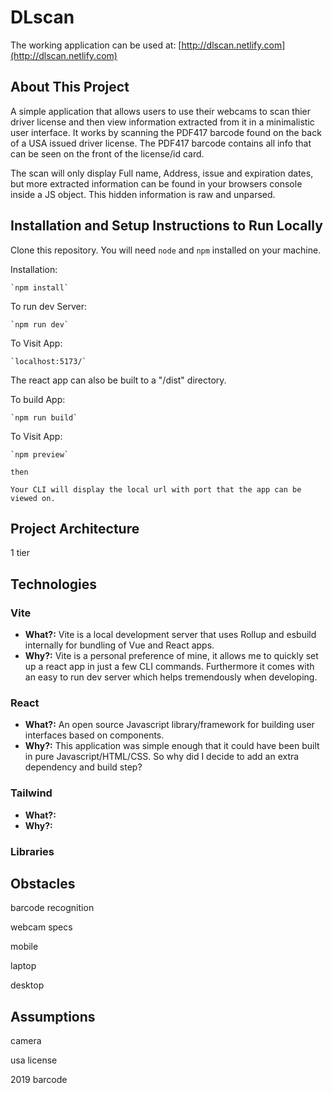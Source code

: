 # DLscan

The working application can be used at: [http://dlscan.netlify.com](http://dlscan.netlify.com)

## About This Project

A simple application that allows users to use their webcams to scan thier driver license and then view information extracted from it in a minimalistic user interface. It works by scanning the PDF417 barcode found on the back of a USA issued driver license. The PDF417 barcode contains all info that can be seen on the front of the license/id card.

The scan will only display Full name, Address, issue and expiration dates, but more extracted information can be found in your browsers console inside a JS object. This hidden information is raw and unparsed.

## Installation and Setup Instructions to Run Locally

Clone this repository. You will need `node` and `npm` installed on your machine.

Installation:

    `npm install`

To run dev Server:

    `npm run dev`

To Visit App:

    `localhost:5173/`

The react app can also be built to a "/dist" directory.

To build App:

    `npm run build`

To Visit App:

    `npm preview`

    then

    Your CLI will display the local url with port that the app can be viewed on.

## Project Architecture

1 tier

## Technologies

### Vite

- **What?:** Vite is a local development server that uses Rollup and esbuild internally for bundling of Vue and React apps.
- **Why?:** Vite is a personal preference of mine, it allows me to quickly set up a react app in just a few CLI commands. Furthermore it comes with an easy to run dev server which helps tremendously when developing.

### React

- **What?:** An open source Javascript library/framework for building user interfaces based on components.
- **Why?:** This application was simple enough that it could have been built in pure Javascript/HTML/CSS. So why did I decide to add an extra dependency and build step?

### Tailwind

- **What?:**
- **Why?:**

### Libraries

## Obstacles

barcode recognition

webcam specs

mobile

laptop

desktop

## Assumptions

camera

usa license

2019 barcode

